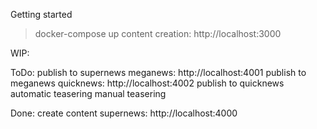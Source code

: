 Getting started
> docker-compose up
content creation: http://localhost:3000

WIP:

ToDo:
publish to supernews
meganews: http://localhost:4001
publish to meganews
quicknews: http://localhost:4002
publish to quicknews
automatic teasering
manual teasering

Done:
create content
supernews: http://localhost:4000
